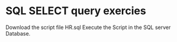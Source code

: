 # SQL SELECT query exercies

  Download the script file HR.sql
  Execute the Script in the SQL server Database.

